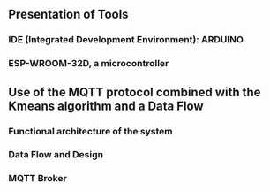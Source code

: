 
## Presentation of Tools
### IDE (Integrated Development Environment): ARDUINO
### ESP-WROOM-32D, a microcontroller


## Use of the MQTT protocol combined with the Kmeans algorithm and a Data Flow
### Functional architecture of the system
### Data Flow and Design
### MQTT Broker
